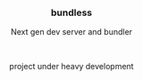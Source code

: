 <div align='center'>
    <br/>
    <br/>
    <h3>bundless</h3>
    <p>Next gen dev server and bundler</p>
    <br/>
    <p>project under heavy development</p>
    <br/>
</div>
